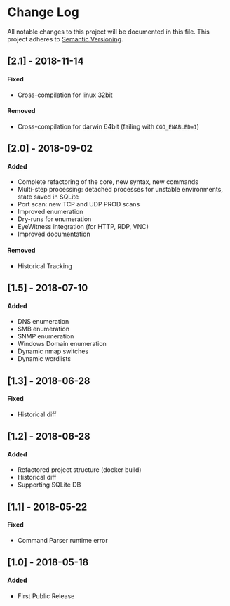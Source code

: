 # Change Log
All notable changes to this project will be documented in this file.
This project adheres to [Semantic Versioning](http://semver.org/).



## [2.1] - 2018-11-14
#### Fixed
- Cross-compilation for linux 32bit
#### Removed
- Cross-compilation for darwin 64bit (failing with `CGO_ENABLED=1`)


## [2.0] - 2018-09-02
#### Added
- Complete refactoring of the core, new syntax, new commands
- Multi-step processing: detached processes for unstable environments, state saved in SQLite
- Port scan: new TCP and UDP PROD scans
- Improved enumeration
- Dry-runs for enumeration
- EyeWitness integration (for HTTP, RDP, VNC)
- Improved documentation
#### Removed
- Historical Tracking


## [1.5] - 2018-07-10
#### Added
- DNS enumeration
- SMB enumeration
- SNMP enumeration
- Windows Domain enumeration
- Dynamic nmap switches
- Dynamic wordlists


## [1.3] - 2018-06-28
#### Fixed
- Historical diff


## [1.2] - 2018-06-28
#### Added
- Refactored project structure (docker build)
- Historical diff
- Supporting SQLite DB


## [1.1] - 2018-05-22
#### Fixed
- Command Parser runtime error
 
 
## [1.0] - 2018-05-18
#### Added
- First Public Release
